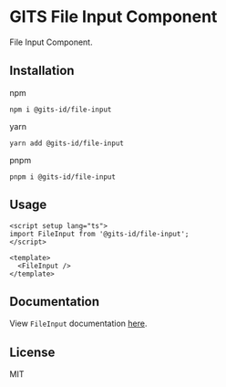 # GITS File Input Component

File Input Component.

## Installation

npm

```
npm i @gits-id/file-input
```

yarn

```
yarn add @gits-id/file-input
```

pnpm

```
pnpm i @gits-id/file-input
```

## Usage

```vue
<script setup lang="ts">
import FileInput from '@gits-id/file-input';
</script>

<template>
  <FileInput />
</template>
```

## Documentation

View `FileInput` documentation [here](https://gits-ui.web.app/?path=/story/components-file-input--default).

## License

MIT
